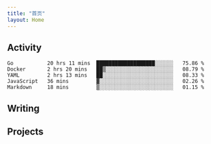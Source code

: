 ```yaml
---
title: "首页"
layout: Home
---
```


## Activity
<!--START_SECTION:waka-->
```text
Go           20 hrs 11 mins  ███████████████████░░░░░░   75.86 % 
Docker       2 hrs 20 mins   ██▒░░░░░░░░░░░░░░░░░░░░░░   08.79 % 
YAML         2 hrs 13 mins   ██░░░░░░░░░░░░░░░░░░░░░░░   08.33 % 
JavaScript   36 mins         ▓░░░░░░░░░░░░░░░░░░░░░░░░   02.26 % 
Markdown     18 mins         ▒░░░░░░░░░░░░░░░░░░░░░░░░   01.15 % 
```
<!--END_SECTION:waka-->

## Writing
<PindedPosts />

## Projects
<Projects />
